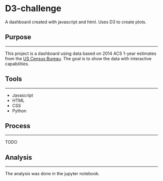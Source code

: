 # D3-challenge

A dashboard created with javascript and html. Uses D3 to create plots.

## Purpose

---

This project is a dashboard using data based on 2014 ACS 1-year estimates from the [US Census Bureau](https://data.census.gov/cedsci/). The goal is to show the data with interactive capabilities.

## Tools

---

* Javascript
* HTML
* CSS
* Python

## Process

---

TODO

## Analysis

---

The analysis was done in the jupyter notebook.
